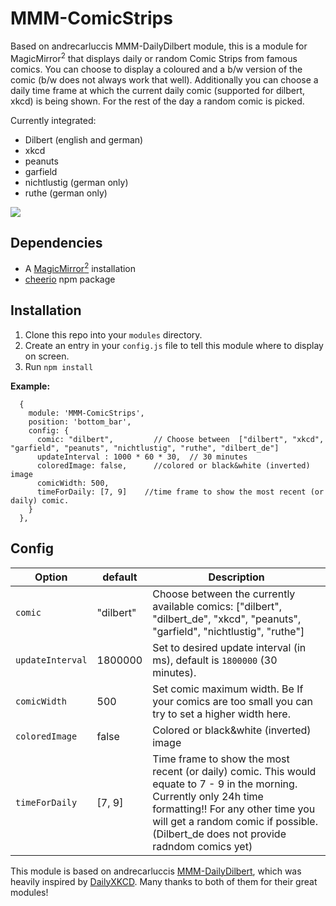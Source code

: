 # MMM-ComicStrips
Based on andrecarluccis MMM-DailyDilbert module, this is a module for MagicMirror<sup>2</sup> that displays daily or random Comic Strips from famous comics.
You can choose to display a coloured and a b/w version of the comic (b/w does not always work that well). 
Additionally you can choose a daily time frame at which the current daily comic (supported for dilbert, xkcd) is being shown. For the rest of the day a random comic is picked.

Currently integrated:
  * Dilbert (english and german)
  * xkcd
  * peanuts
  * garfield
  * nichtlustig (german only)
  * ruthe (german only)

<img src="dilbert.png"></img>

## Dependencies
  * A [MagicMirror<sup>2</sup>](https://github.com/MichMich/MagicMirror) installation
  * [cheerio](https://github.com/cheeriojs/cheerio) npm package

## Installation
  1. Clone this repo into your `modules` directory.
  2. Create an entry in your `config.js` file to tell this module where to display on screen.
  3. Run `npm install`

 **Example:**
```
  {
    module: 'MMM-ComicStrips',
    position: 'bottom_bar',
    config: {
      comic: "dilbert",         // Choose between  ["dilbert", "xkcd", "garfield", "peanuts", "nichtlustig", "ruthe", "dilbert_de"]
      updateInterval : 1000 * 60 * 30,  // 30 minutes
      coloredImage: false,      //colored or black&white (inverted) image
      comicWidth: 500,
      timeForDaily: [7, 9]    //time frame to show the most recent (or daily) comic.
    }
  },
```

## Config
| **Option** | **default** | **Description** |
| --- | --- | --- |
| `comic` | "dilbert" | Choose between the currently available comics: ["dilbert", "dilbert_de", "xkcd", "peanuts", "garfield", "nichtlustig", "ruthe"] |
| `updateInterval` | 1800000 | Set to desired update interval (in ms), default is `1800000` (30 minutes). |
| `comicWidth` | 500 | Set comic maximum width. Be If your comics are too small you can try to set a higher width here. |
| `coloredImage` | false | Colored or black&white (inverted) image |
| `timeForDaily` | [7, 9] | Time frame to show the most recent (or daily) comic. This would equate to 7 - 9 in the morning. Currently only 24h time formatting!! For any other time you will get a random comic if possible. (Dilbert_de does not provide radndom comics yet) |




This module is based on andrecarluccis [MMM-DailyDilbert](https://github.com/andrecarlucci/MMM-DailyDilbert), which was heavily inspired by [DailyXKCD](https://github.com/Blastitt/DailyXKCD).
Many thanks to both of them for their great modules!
